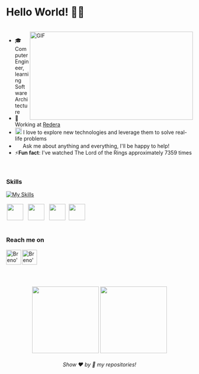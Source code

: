 # Hello World! 👋🏻 
</br>
<div style="overflow: hidden;">
    <img align="right" width="440" height="238" alt="GIF" src="https://giffiles.alphacoders.com/610/61072.gif"/>
    <div>
        <ul>
            <li>🎓 Computer Engineer, learning Software Architecture</li>
            <li>💼 Working at <a href="https://www.linkedin.com/company/redera/">Redera</a></li>
            <li><img src="https://github.com/Shiv-sharma-111/Shiv-sharma-111/blob/master/Assets/PC.gif" width="18"> I love to explore new technologies and leverage them to solve real-life problems</li>
            <li><img src="https://github.com/Shiv-sharma-111/Shiv-sharma-111/blob/master/Assets/Rocket.gif" width="17"> Ask me about anything and everything, I'll be happy to help!</li>
            <li>⚡<b>Fun fact</b>: I've watched The Lord of the Rings approximately 7359 times</li>
        </ul>
    </div>
</div>
</br>

### Skills
[![My Skills](https://skillicons.dev/icons?i=dotnet,python,rails,react,c,swift,docker,postman)](https://github.com/brenonsc)
<br><br>
<img height="44" hspace="2" width="44" src="https://cdn.iconscout.com/icon/free/png-256/free-firebase-3521427-2944871.png"/>
<img height="44" hspace="7" width="44" src="https://user-images.githubusercontent.com/4249331/52232852-e2c4f780-28bd-11e9-835d-1e3cf3e43888.png"/>
<img height="44" hspace="2" width="44" src="https://cdn-icons-png.flaticon.com/512/5968/5968313.png"/>
<img height="44" hspace="3" width="44" src="https://upload.wikimedia.org/wikipedia/commons/thumb/2/29/Postgresql_elephant.svg/993px-Postgresql_elephant.svg.png"/>
<br><br>

### Reach me on
<a href="https://www.linkedin.com/in/brenonsc" target="_blank">
  <img align="left" alt="Breno's LinkedIn" width="40px" src="https://github.com/gauravghongde/social-icons/blob/master/SVG/Color/LinkedIN.svg"/>
</a>
<a href="mailto:brenonsc@gmail.com" target="_blank">
  <img align="left" alt="Breno's e-mail" width="40px" src="https://cdn1.iconfinder.com/data/icons/social-messaging-ui-color-shapes-2/128/at-sign-circle-blue-512.png"/>
</a>

<br>
<br>
<br>
<br>
<br>
<p align="center">
<img height="180em" src="https://github-readme-stats.vercel.app/api?username=brenonsc&show_icons=true&theme=tokyonight"/>
<img height="180em" src="https://github-readme-stats.vercel.app/api/top-langs/?username=brenonsc&layout=compact&langs_count=6&theme=tokyonight"/>
</p>

<h6 align="center">Show ❤️ by 🌟 my repositories!</h6>
